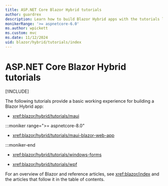```yaml
---
title: ASP.NET Core Blazor Hybrid tutorials
author: guardrex
description: Learn how to build Blazor Hybrid apps with the tutorials listed in this article.
monikerRange: '>= aspnetcore-6.0'
ms.author: wpickett
ms.custom: mvc
ms.date: 11/12/2024
uid: blazor/hybrid/tutorials/index
---
```

# ASP.NET Core Blazor Hybrid tutorials

[!INCLUDE[](~/includes/not-latest-version.md)]

The following tutorials provide a basic working experience for building a Blazor Hybrid app:

* <xref:blazor/hybrid/tutorials/maui>

:::moniker range=">= aspnetcore-8.0"

* <xref:blazor/hybrid/tutorials/maui-blazor-web-app>

:::moniker-end

* <xref:blazor/hybrid/tutorials/windows-forms>

* <xref:blazor/hybrid/tutorials/wpf>

For an overview of Blazor and reference articles, see <xref:blazor/index> and the articles that follow it in the table of contents.
